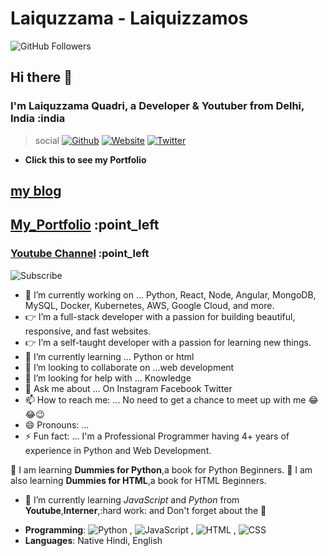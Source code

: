 # Laiquzzama - Laiquizzamos

![GitHub Followers](https://img.shields.io/github/followers/laiquzzama?label=follow%20me&style=social)

## Hi there 👋  

### I'm Laiquzzama Quadri, a Developer & Youtuber from Delhi, India :india

> social
[![Github](https://img.shields.io/badge/-Github-222222?style=flat-square&logo=Github&logoColor=white)](https://github.com/laiquzzama)
[![Website](https://img.shields.io/badge/-Website-222222?style=flat-square&logo=Google&logoColor=white&link=https://laiquzzama.github.io/myportfolio.html/)](https://laiquzzama.github.io/myportfolio.html/)
[![Twitter](https://img.shields.io/badge/-Twitter-222222?style=flat-square&logo=twitter&logoColor=blur&link=https://twitter.com/sundowndev/)](https://twitter.com/laiquzzama1)

- **Click this to see my Portfolio**
<!--# :point_right: [![Portfolio]( https://img.shields.io/badge/New-Web%20Developer-green)](https://github.com/laiquzzama/)-->

## [my blog](https://laiquzzama.github.io/myBlog/)

## [My_Portfolio](https://laiquzzama.github.io/myportfolio/) :point_left

### [Youtube Channel](https://m.youtube.com/channel/UC7rUIGf7UP_QSa29NXEXU5A) :point_left

![Subscribe](https://img.shields.io/badge/YouTube%20-Subscribe-Red?style=social&logo=youtube)
<!--
**laiquzzama/laiquzzama** is a ✨ _special_ ✨ repository because its `README.md` (this file) appears on your GitHub profile.

Here are some ideas to get you started: -->

- 🔭 I’m currently working on ... Python, React, Node, Angular, MongoDB, MySQL, Docker, Kubernetes, AWS, Google Cloud, and more.
- :point_right: I’m a full-stack developer with a passion for building beautiful, responsive, and fast websites.
- :point_right: I’m a self-taught developer with a passion for learning new things.
- 🌱 I’m currently learning ... Python or html
- 👯 I’m looking to collaborate on ...web development
- 🤔 I’m looking for help with ... Knowledge
- 💬 Ask me about ... On Instagram Facebook Twitter
- 📫 How to reach me: ... No need to get a chance to meet up with me 😂😂😉
- 😄 Pronouns: ...
- ⚡ Fun fact: ... I'm a Professional Programmer having  4+ years of experience in Python and Web Development.

:book: I am learning __Dummies for Python__,a book for Python Beginners.
:book: I am also learning __Dummies for HTML__,a book for HTML Beginners.
- 🌱 I’m currently learning _JavaScript_ and _Python_ from __Youtube__,__Interner__,:hard work: and Don't forget about the :book:
<!-- 💬 [Ask me about anything](https://github.com/sundowndev/ama), I am happy to help
Website](https://img.shields.io/badge/-Website-222222?style=flat-square&logoColor=white&link=https://laiquzzama.github.io/myportfolio.html/)](https://laiquzz
- **Tech**: gRPC, KV stores (*Redis*, *etcd*), DBMS (*MySQL, PostgreSQL, Mongodb*), API (*REST, OpenAPI, Swagger*), Reverse Engineering (*Scraping, Android static & dynamic analysis*), Docker (*Kubernetes, Helm, Traefik*), Infrastructure (*DigitalOcean, Pulumi, Terraform*)-->
- **Programming**: ![Python](https://img.shields.io/badge/-Python-333333?style=plastic&logo=python) ,
 ![JavaScript](https://img.shields.io/badge/-JavaScript-33f3f3?style=plastic&logo=javascript) ,
 ![HTML](https://img.shields.io/badge/-HTML-65731F?style=flat&logo=html5) ,
 ![CSS](https://img.shields.io/badge/-css-00000F?style=plastic&logo=css3&logoColor=blue)
- **Languages**: Native Hindi, English
